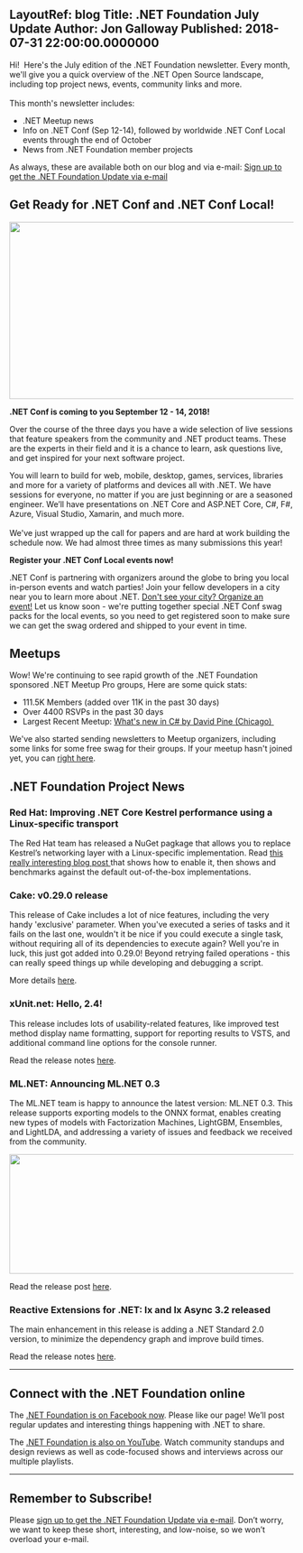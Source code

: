 LayoutRef: blog
Title: .NET Foundation July Update
Author: Jon Galloway
Published: 2018-07-31 22:00:00.0000000
---
<p>Hi!&nbsp; Here's the July edition of the .NET Foundation newsletter. Every month, we'll give you a quick overview of the .NET Open Source landscape, including top project news, events, community links and more.<br />
<br />
This month's newsletter includes:</p>

<ul>
<li>.NET Meetup news</li>
<li>Info on .NET Conf (Sep 12-14), followed by worldwide .NET Conf Local events through the end of October</li>
<li>News from .NET Foundation member projects</li>
</ul>

<p>As always, these are available both on our blog and via e-mail:&nbsp;<a href="http://eepurl.com/dhL_qb">Sign up to get the .NET Foundation Update via e-mail</a></p>

<h2>Get Ready for .NET Conf and .NET Conf Local!</h2>

<p><img alt="" src="https://pbs.twimg.com/card_img/1022496767760191488/LBS-O58n?format=jpg&amp;name=600x314" style="width: 600px; height: 314px;" /></p>

<p><strong>.NET Conf is coming to you&nbsp;September 12 - 14, 2018!</strong></p>

<p>Over the course of the three days you have a wide selection of live sessions that feature speakers from the community and .NET product teams. These are the experts in their field and it is a chance to learn, ask questions live, and get inspired for your next software project.</p>

<p>You will learn to build for web, mobile, desktop, games, services, libraries and more for a variety of platforms and devices all with .NET. We have sessions for everyone, no matter if you are just beginning or are a seasoned engineer. We’ll have presentations on .NET Core and ASP.NET Core, C#, F#, Azure, Visual Studio, Xamarin, and much more.<br />
<br />
We've just wrapped up the call for papers and are hard at work building the schedule&nbsp;now. We had almost three times as many submissions this year!</p>

<p><strong>Register your .NET Conf Local events now!</strong></p>

<p>.NET Conf is partnering with organizers around the globe to bring you local in-person events and watch parties! Join your fellow developers in a city near you to learn more about .NET. <a href="https://www.dotnetconf.net/local-events/">Don't see your city? Organize an event!</a>&nbsp;Let us know soon - we're putting together special .NET Conf swag packs for the local events, so you need to get registered soon to make sure we can get the swag ordered and shipped to your event in time.</p>

<h2>Meetups</h2>

<p>Wow! We're continuing to see rapid growth of the .NET Foundation sponsored&nbsp;.NET Meetup Pro groups, Here are some quick stats:</p>

<ul>
<li>111.5K&nbsp;Members (added over 11K in the past 30 days)</li>
<li>Over 4400 RSVPs in the past 30 days</li>
<li>Largest Recent Meetup:&nbsp;<a href="https://www.meetup.com/The-Chicago-NET-Users-Group/events/250865896/">What's new in C# by David Pine (Chicago)&nbsp;</a></li>
</ul>

<p>We've also started sending newsletters to Meetup organizers, including some links for some free swag for their groups. If your meetup hasn't joined yet, you can <a href="https://dotnetfoundation.sharepoint.com/_layouts/15/WopiFrame.aspx?guestaccesstoken=E4s0o4r8BAjSAlDiOdKqy%2fW4RW2HbvrLcfz4PsJdbS8%3d&amp;docid=1_10cd43d461efb4f68aa5289bea6a50fc0&amp;wdFormId=%7B02655D67%2D5D39%2D47E7%2D8151%2D47536BFF227C%7D&amp;action=formsubmit">right here</a>.</p>

<h2></h2>

<h2>.NET Foundation Project News</h2>

<h3>Red Hat: Improving .NET Core Kestrel performance using a Linux-specific transport</h3>

<p>The Red Hat team has released a NuGet pagkage that allows you to replace Kestrel’s networking layer with a Linux-specific implementation. Read <a href="https://developers.redhat.com/blog/2018/07/24/improv-net-core-kestrel-performance-linux/">this really interesting blog post </a>that shows how to enable it, then shows&nbsp;and benchmarks&nbsp;against the default out-of-the-box implementations.&nbsp;</p>

<h3>Cake: v0.29.0 release</h3>

<p>This release of Cake includes a lot of nice features, including the very handy 'exclusive' parameter.&nbsp;When you've executed a series of tasks and it fails on the last one, wouldn't it be nice if you could execute a single task, without requiring all of its dependencies to execute again? Well you're in luck, this just got added into 0.29.0! Beyond retrying failed operations - this can really speed things up while developing and debugging a script.</p>

<p>More details&nbsp;<a href="https://cakebuild.net/blog/2018/07/cake-v0.29.0-released">here</a>.</p>

<h3>xUnit.net: Hello, 2.4!</h3>

<p>This release includes lots of usability-related features, like improved test method display name formatting, support for reporting results to VSTS, and additional command line options for the console runner.</p>

<p>Read the release notes <a href="https://xunit.github.io/releases/2.4">here</a>.</p>

<h3>ML.NET: Announcing ML.NET 0.3</h3>

<p>The ML.NET team is happy to announce the latest version:&nbsp;ML.NET 0.3. This release supports exporting models to the&nbsp;ONNX&nbsp;format, enables creating new types of models with Factorization Machines, LightGBM, Ensembles, and LightLDA, and addressing a variety of issues and feedback we received from the community.</p>

<p><img alt="" src="assets/posts/onnx-diagram-v03.png" style="width: 801px; height: 212px;" /></p>

<p>Read the release post&nbsp;<a href="https://blogs.msdn.microsoft.com/dotnet/2018/07/09/announcing-ml-net-0-3/">here</a>.</p>

<h3>Reactive Extensions for .NET: Ix and Ix Async 3.2 released</h3>

<p>The main enhancement in this release&nbsp;is adding a .NET Standard 2.0 version, to minimize the dependency graph and improve build times.</p>

<p>Read the release notes&nbsp;<a href="https://github.com/dotnet/reactive/releases/tag/ixnet-v3.2.0">here</a>.</p>

<hr />
<h2>Connect with the .NET Foundation online</h2>

<p>The&nbsp;<a href="https://www.facebook.com/dotnetfoundation/">.NET Foundation is on Facebook now</a>. Please like our page! We’ll post regular updates and interesting things happening with .NET to share.</p>

<p>The <a href="https://www.youtube.com/NETFoundation">.NET Foundation is also on YouTube</a>. Watch community standups and design reviews as well as code-focused shows and interviews across our multiple playlists.</p>

<hr />
<h2>Remember to Subscribe!</h2>

<p>Please&nbsp;<a href="http://eepurl.com/dhL_qb">sign up&nbsp;to get the .NET Foundation Update via e-mail</a>.&nbsp;Don’t worry, we want to keep these short, interesting, and low-noise, so we won’t overload your e-mail.</p>
